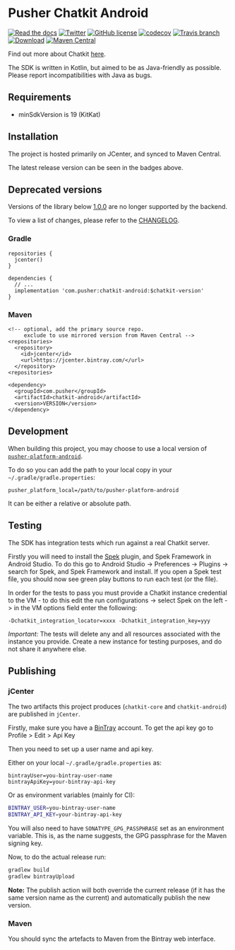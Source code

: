 # Pusher Chatkit Android

[![Read the docs](https://img.shields.io/badge/read_the-docs-92A8D1.svg)](https://docs.pusher.com/chatkit/reference/android)
[![Twitter](https://img.shields.io/badge/twitter-@Pusher-blue.svg?style=flat)](http://twitter.com/Pusher)
[![GitHub license](https://img.shields.io/badge/license-MIT-lightgrey.svg)](https://raw.githubusercontent.com/pusher/chatkit-android/master/LICENSE)
[![codecov](https://codecov.io/gh/pusher/chatkit-android/branch/master/graph/badge.svg)](https://codecov.io/gh/pusher/chatkit-android)
[![Travis branch](https://img.shields.io/travis/pusher/chatkit-android/master.svg)](https://travis-ci.org/pusher/chatkit-android)
[![Download](https://api.bintray.com/packages/pusher/maven/chatkit-android/images/download.svg)](https://bintray.com/pusher/maven/chatkit-android/_latestVersion)
[![Maven Central](https://img.shields.io/maven-central/v/com.pusher/chatkit-android.svg?label=Maven%20Central)](https://search.maven.org/search?q=g:%22com.pusher%22%20AND%20a:%22chatkit-android%22)

Find out more about Chatkit [here](https://pusher.com/chatkit).

The SDK is written in Kotlin, but aimed to be as Java-friendly as possible.
Please report incompatibilities with Java as bugs.

## Requirements

- minSdkVersion is 19 (KitKat)

## Installation

The project is hosted primarily on JCenter, and synced to Maven Central.

The latest release version can be seen in the badges above.

## Deprecated versions

Versions of the library below
[1.0.0](https://github.com/pusher/chatkit-android/releases/tag/v1.0.0) are no
longer supported by the backend.

To view a list of changes, please refer to the [CHANGELOG](CHANGELOG.md).

### Gradle

```
repositories {
  jcenter()
}

dependencies {
  // ...
  implementation 'com.pusher:chatkit-android:$chatkit-version'
}
```

### Maven

```
<!-- optional, add the primary source repo.
     exclude to use mirrored version from Maven Central -->
<repositories>
  <repository>
    <id>jcenter</id>
    <url>https://jcenter.bintray.com/</url>
  </repository>
<repositories>

<dependency>
  <groupId>com.pusher</groupId>
  <artifactId>chatkit-android</artifactId>
  <version>VERSION</version>
</dependency>
```

## Development

When building this project, you may choose to use a local version of
[`pusher-platform-android`](1).

To do so you can add the path to your local copy in your
`~/.gradle/gradle.properties`:

```
pusher_platform_local=/path/to/pusher-platform-android
```

It can be either a relative or absolute path.

[1]: https://github.com/pusher/pusher-platform-android

## Testing

The SDK has integration tests which run against a real Chatkit server.

Firstly you will need to install the
[Spek](https://www.spekframework.org/setup-android/) plugin, and Spek Framework in
Android Studio. To do this go to Android Studio -> Preferences -> Plugins ->
search for Spek, and Spek Framework and install. If you open a Spek test file, you
should now see green play buttons to run each test (or the file).

In order for the tests to pass you must provide a Chatkit instance
credential to the VM - to do this edit the run configurations -> select Spek
on the left -> in the VM options field enter the following:

```
-Dchatkit_integration_locator=xxxx -Dchatkit_integration_key=yyy
```

*Important:* The tests will delete any and all resources associated with
the instance you provide. Create a new instance for testing purposes, and do not
share it anywhere else.

## Publishing

### jCenter

The two artifacts this project produces (`chatkit-core` and `chatkit-android`)
are published in `jCenter`.

Firstly, make sure you have a [BinTray](https://bintray.com) account. To get
the api key go to Profile > Edit > Api Key

Then you need to set up a user name and api key.

Either on your local `~/.gradle/gradle.properties` as:

```properties
bintrayUser=you-bintray-user-name
bintrayApiKey=your-bintray-api-key
```

Or as environment variables (mainly for CI):

```bash
BINTRAY_USER=you-bintray-user-name
BINTRAY_API_KEY=your-bintray-api-key
```

You will also need to have `SONATYPE_GPG_PASSPHRASE` set as an environment
variable. This is, as the name suggests, the GPG passphrase for the Maven
signing key.

Now, to do the actual release run:

```bash
gradlew build
gradlew bintrayUpload
```

**Note:** The publish action will both override the current release (if it has
the same version name as the current) and automatically publish the new
version.

### Maven

You should sync the artefacts to Maven from the Bintray web interface.
